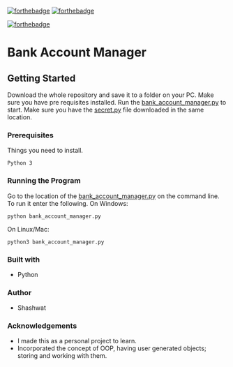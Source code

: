 [![forthebadge](https://forthebadge.com/images/badges/made-with-python.svg)](https://forthebadge.com)
[![forthebadge](https://forthebadge.com/images/badges/not-a-bug-a-feature.svg)](https://forthebadge.com)  

[![forthebadge](https://forthebadge.com/images/badges/works-on-my-machine.svg)](https://forthebadge.com)

# Bank Account Manager

## Getting Started
Download the whole repository and save it to a folder on your PC. Make sure you have pre requisites installed. Run the [bank_account_manager.py](bank_account_manager.py) to start. Make sure you have the [secret.py](secret.py) file downloaded in the same location.

### Prerequisites
Things you need to install.
```
Python 3
```

### Running the Program
Go to the location of the [bank_account_manager.py](bank_account_manager.py) on the command line. To run it enter the following.
On Windows:
```
python bank_account_manager.py
```
On Linux/Mac:
```
python3 bank_account_manager.py
```
### Built with
* Python

### Author
* Shashwat

### Acknowledgements
* I made this as a personal project to learn.
* Incorporated the concept of OOP, having user generated objects; storing and working with them.
